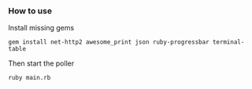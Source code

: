 ### How to use


Install missing gems

```
gem install net-http2 awesome_print json ruby-progressbar terminal-table
```

Then start the poller

    ruby main.rb
